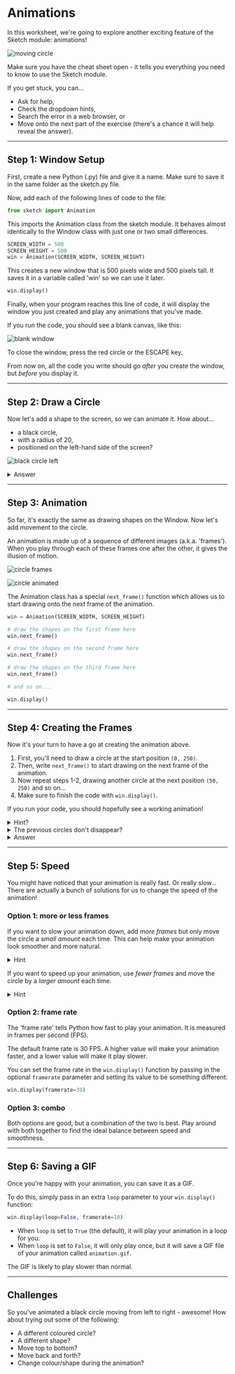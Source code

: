 # Animations

In this worksheet, we're going to explore another exciting feature of the Sketch module: animations!

![moving circle](../../.data/moving_circle.gif)

Make sure you have the cheat sheet open - it tells you everything you need to know to use the Sketch module.

If you get stuck, you can...
* Ask for help,
* Check the dropdown hints,
* Search the error in a web browser, or
* Move onto the next part of the exercise
  (there's a chance it will help reveal the answer).


---

## Step 1: Window Setup

First, create a new Python (.py) file and give it a name.
Make sure to save it in the same folder as the sketch.py file.

Now, add each of the following lines of code to the file:

```python
from sketch import Animation
```

This imports the Animation class from the sketch module.
It behaves almost identically to the Window class with just one or two small differences.

```python
SCREEN_WIDTH = 500
SCREEN_HEIGHT = 500
win = Animation(SCREEN_WIDTH, SCREEN_HEIGHT)
```

This creates a new window that is 500 pixels wide and 500 pixels tall.
It saves it in a variable called 'win' so we can use it later.

```python
win.display()
```

Finally, when your program reaches this line of code, it will display the window you just created 
and play any animations that you've made. 

If you run the code, you should see a blank canvas, like this:

![blank window](../../.data/blank_window.png)

To close the window, press the red circle or the ESCAPE key.

From now on, all the code you write should go _after_ you create the window, but _before_ you display it.


---

## Step 2: Draw a Circle

Now let's add a shape to the screen, so we can animate it.
How about...
* a black circle,
* with a radius of 20,
* positioned on the left-hand side of the screen?

![black circle left](../../.data/black_circle_left.JPEG)

<details>
    <summary>Answer</summary>

```python
from sketch import Animation

SCREEN_WIDTH = 500
SCREEN_HEIGHT = 500
win = Animation(SCREEN_WIDTH, SCREEN_HEIGHT)

black = [0, 0, 0]
centre = [0, SCREEN_HEIGHT / 2]
radius = 20

win.circle(black, centre, radius)
win.display()
```
</details>


---

## Step 3: Animation

So far, it's exactly the same as drawing shapes on the Window.
Now let's add movement to the circle.

An animation is made up of a sequence of different images (a.k.a. 'frames').
When you play through each of these frames one after the other, it gives the illusion of motion.

![circle frames](../../.data/circle_frames_clear.jpg)

![circle animated](../../.data/circle_animated.gif)

The Animation class has a special `next_frame()` function which allows us to start drawing onto the next frame of the animation.

```python
win = Animation(SCREEN_WIDTH, SCREEN_HEIGHT)

# draw the shapes on the first frame here
win.next_frame()

# draw the shapes on the second frame here
win.next_frame()

# draw the shapes on the third frame here
win.next_frame()

# and so on...

win.display()
```


---

## Step 4: Creating the Frames

Now it's your turn to have a go at creating the animation above.

1. First, you'll need to draw a circle at the start position `(0, 250)`.
2. Then, write `next_frame()` to start drawing on the next frame of the animation.
3. Now repeat steps 1-2, drawing another circle at the next position `(50, 250)` and so on...
4. Make sure to finish the code with `win.display()`.

If you run your code, you should hopefully see a working animation!

<details>
    <summary>Hint?</summary>

![circle frames](../../.data/circle_next_frame.jpg)
</details>

<details>
    <summary>The previous circles don't disappear?</summary>

Does your animation look something like this?
Or maybe there are just lots of circles that don't appear to animate at all?

![circle animation](../../.data/circle_animation_problem.gif)

This is because `next_frame()` doesn't create a blank window for you.
It actually makes a copy of the shapes on the previous frame.
Can you think of a way of clearing the window yourself by drawing a white rectangle on top of the screen?
</details>

<details>
    <summary>Answer</summary>

```python
from sketch import Animation

# First, create the window.
SCREEN_WIDTH = 500
SCREEN_HEIGHT = 500
win = Animation(SCREEN_WIDTH, SCREEN_HEIGHT)

# Let's define some helpful variables.
black = [0, 0, 0]
white = [255, 255, 255]
radius = 10
x = 0
y = SCREEN_HEIGHT / 2

# Use a FOR loop to repeat 10 times.
for i in range(10):
    # Cover up the screen completely with a white rectangle. 
    win.rectangle(white, [0, 0], SCREEN_WIDTH, SCREEN_HEIGHT)
    # Find the new position for the centre of the circle (the y position never changes).
    x = x + 50
    win.circle(black, [x, y], radius)
    # Move onto the next frame of the animation.
    win.next_frame()

win.display()
```
</details>


---

## Step 5: Speed

You might have noticed that your animation is really fast.
Or really slow...
There are actually a bunch of solutions for us to change the speed of the animation!

### Option 1: more or less frames

If you want to slow your animation down, add _more frames_ but only move the circle a _small amount_ each time.
This can help make your animation look smoother and more natural.

<details>
    <summary>Hint</summary>

Try repeating the loop 500 times, moving the circle just 1 pixel to the right each time.
</details>

If you want to speed up your animation, use _fewer frames_ and move the circle by a _larger amount_ each time.

<details>
    <summary>Hint</summary>

Try repeating the loop just 5 times, but move the circle 100 pixels to the right every frame.
It might get a bit crazy.
</details>

### Option 2: frame rate

The 'frame rate' tells Python how fast to play your animation.
It is measured in frames per second (FPS).

The default frame rate is 30 FPS.
A higher value will make your animation faster, and a lower value will make it play slower.

You can set the frame rate in the `win.display()` function by passing in the optional `framerate` parameter and setting its value to be something different:

```python
win.display(framerate=30)
```

### Option 3: combo

Both options are good, but a combination of the two is best.
Play around with both together to find the ideal balance between speed and smoothness.


---

## Step 6: Saving a GIF

Once you're happy with your animation, you can save it as a GIF.

To do this, simply pass in an extra `loop` parameter to your `win.display()` function:

```python
win.display(loop=False, framerate=10)
```

* When `loop` is set to `True` (the default), it will play your animation in a loop for you.
* When `loop` is set to `False`, it will only play once, but it will save a GIF file of your animation called `animation.gif`.

The GIF is likely to play slower than normal.

---

## Challenges

So you've animated a black circle moving from left to right - awesome!
How about trying out some of the following:
* A different coloured circle?
* A different shape?
* Move top to bottom?
* Move back and forth?
* Change colour/shape during the animation?

